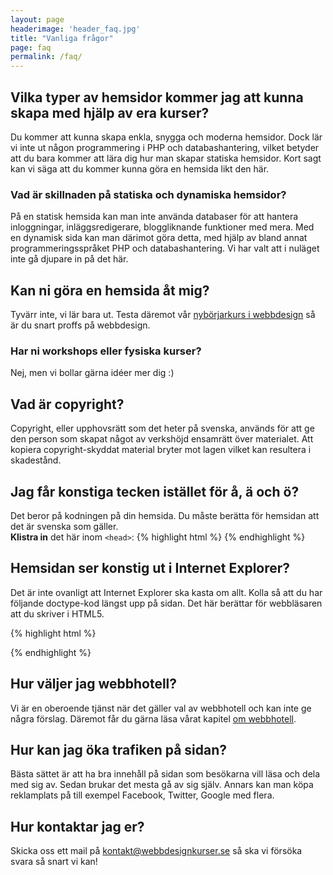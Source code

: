 ```yaml
---
layout: page
headerimage: 'header_faq.jpg'
title: "Vanliga frågor"
page: faq
permalink: /faq/
---
```


## Vilka typer av hemsidor kommer jag att kunna skapa med hjälp av era kurser?
Du kommer att kunna skapa enkla, snygga och moderna hemsidor. Dock lär vi inte ut någon programmering i PHP och databashantering, vilket betyder att du bara kommer att lära dig hur man skapar statiska hemsidor.
Kort sagt kan vi säga att du kommer kunna göra en hemsida likt den här.

### Vad är skillnaden på statiska och dynamiska hemsidor?
På en statisk hemsida kan man inte använda databaser för att hantera inloggningar, inläggsredigerare, bloggliknande funktioner med mera. Med en dynamisk sida kan man därimot göra detta, med hjälp av bland annat programmeringsspråket PHP och databashantering. Vi har valt att i nuläget inte gå djupare in på det här.

## Kan ni göra en hemsida åt mig?
Tyvärr inte, vi lär bara ut. Testa däremot vår <a href="/webbdesign/inledning">nybörjarkurs i webbdesign</a> så är du snart proffs på webbdesign.

### Har ni workshops eller fysiska kurser?
Nej, men vi bollar gärna idéer mer dig :)

## Vad är copyright?
Copyright, eller upphovsrätt som det heter på svenska, används för att ge den person som skapat något av verkshöjd ensamrätt över materialet. Att kopiera copyright-skyddat material bryter mot lagen vilket kan resultera i skadestånd.

## Jag får konstiga tecken istället för å, ä och ö?
Det beror på kodningen på din hemsida. Du måste berätta för hemsidan att det är svenska som gäller.  
<strong>Klistra in</strong> det här inom ``<head>``:
{% highlight html %}
<meta charset="utf-8">
{% endhighlight %}

## Hemsidan ser konstig ut i Internet Explorer?
Det är inte ovanligt att Internet Explorer ska kasta om allt. Kolla så att du har följande doctype-kod längst upp på sidan. Det här berättar för webbläsaren att du skriver i HTML5.

{% highlight html %}
<!DOCTYPE html>
{% endhighlight %}

## Hur väljer jag webbhotell?
Vi är en oberoende tjänst när det gäller val av webbhotell och kan inte ge några förslag. Däremot får du gärna läsa vårat kapitel <a href="/webbdesign/publicera-hemsidan/">om webbhotell</a>.

## Hur kan jag öka trafiken på sidan?
Bästa sättet är att ha bra innehåll på sidan som besökarna vill läsa och dela med sig av. Sedan brukar det mesta gå av sig själv. Annars kan man köpa reklamplats på till exempel Facebook, Twitter, Google med flera. 

## Hur kontaktar jag er?
Skicka oss ett mail på [kontakt@webbdesignkurser.se](mailto:kontakt@webbdesignkurser.se) så ska vi försöka svara så snart vi kan!